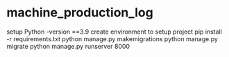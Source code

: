 ﻿# machine_production_log
setup Python -version ==3.9
create environment to setup project
pip install -r requirements.txt
python manage.py makemigrations
python manage.py migrate
python manage.py runserver 8000
 

